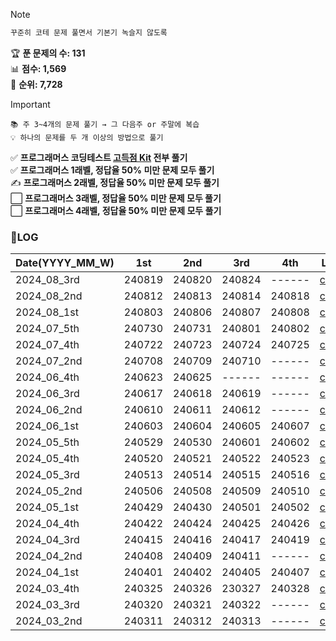 > [!NOTE]
> ```sh
> 꾸준히 코테 문제 풀면서 기본기 녹슬지 않도록
> ```
> 🏆 **푼 문제의 수: 131**  
> 📊 **점수: 1,569**  
> 🏅 **순위: 7,728**
  
  
> [!IMPORTANT]
> ```
> 📚 주 3~4개의 문제 풀기 → 그 다음주 or 주말에 복습
> 💡 하나의 문제를 두 개 이상의 방법으로 풀기
>  ```
> ✅ **프로그래머스 코딩테스트 [고득점 Kit](https://school.programmers.co.kr/learn/challenges?tab=algorithm_practice_kit) 전부 풀기**  
> ✅ **프로그래머스 1래벨, 정답율 50% 미만 문제 모두 풀기**  
> ✍️ **프로그래머스 2래벨, 정답율 50% 미만 문제 모두 풀기**  
> ⬜ **프로그래머스 3래벨, 정답율 50% 미만 문제 모두 풀기**  
> ⬜ **프로그래머스 4래벨, 정답율 50% 미만 문제 모두 풀기**  


### 📝LOG
| Date(YYYY_MM_W) | 1st | 2nd | 3rd | 4th | Link |
| ------------| ------ | ------ | ------ | ------ | ---------------- |
| 2024_08_3rd | 240819 | 240820 | 240824 | ------ | [code](/2024_08_3rd.ipynb) |
| 2024_08_2nd | 240812 | 240813 | 240814 | 240818 | [code](/2024_08_2nd.ipynb) |
| 2024_08_1st | 240803 | 240806 | 240807 | 240808 | [code](/2024_08_1st.ipynb) |
| 2024_07_5th | 240730 | 240731 | 240801 | 240802 | [code](/2024_07_5th.ipynb) |
| 2024_07_4th | 240722 | 240723 | 240724 | 240725 | [code](/2024_07_4th.ipynb) |
| 2024_07_2nd | 240708 | 240709 | 240710 | ------ | [code](/2024_07_2nd.ipynb) |
| 2024_06_4th | 240623 | 240625 | ------ | ------ | [code](/2024_06_4th.ipynb) |
| 2024_06_3rd | 240617 | 240618 | 240619 | ------ | [code](/2024_06_3rd.ipynb) |
| 2024_06_2nd | 240610 | 240611 | 240612 | ------ | [code](/2024_06_2nd.ipynb) |
| 2024_06_1st | 240603 | 240604 | 240605 | 240607 | [code](/2024_06_1st.ipynb) |
| 2024_05_5th | 240529 | 240530 | 240601 | 240602 | [code](/2024_05_5th.ipynb) |
| 2024_05_4th | 240520 | 240521 | 240522 | 240523 | [code](/2024_05_4th.ipynb) |
| 2024_05_3rd | 240513 | 240514 | 240515 | 240516 | [code](/2024_05_3rd.ipynb) |
| 2024_05_2nd | 240506 | 240508 | 240509 | 240510 | [code](/2024_05_2nd.ipynb) |
| 2024_05_1st | 240429 | 240430 | 240501 | 240502 | [code](/2024_05_1st.ipynb) |
| 2024_04_4th | 240422 | 240424 | 240425 | 240426 | [code](/2024_04_4th.ipynb) |
| 2024_04_3rd | 240415 | 240416 | 240417 | 240419 | [code](/2024_04_3rd.ipynb) |
| 2024_04_2nd | 240408 | 240409 | 240411 | ------ | [code](/2024_04_2nd.ipynb) |
| 2024_04_1st | 240401 | 240402 | 240405 | 240407 | [code](/2024_04_1st.ipynb) |
| 2024_03_4th | 240325 | 240326 | 230327 | 240328 | [code](/2024_03_4th.ipynb) |
| 2024_03_3rd | 240320 | 240321 | 240322 | ------ | [code](/2024_03_3rd.ipynb) |
| 2024_03_2nd | 240311 | 240312 | 240313 | ------ | [code](/2024_03_2nd.ipynb) |
